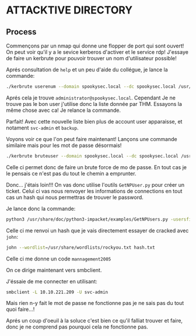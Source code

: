 # ATTACKTIVE DIRECTORY

## Process

Commençons par un nmap qui donne une flopper de port qui sont ouvert!
On peut voir qu'il y a le sevice kerberos d'activer et le service rdp! 
J'essaye de faire un kerbrute pour pouvoir trouver un nom d'utilisateur possible!

Aprés consultation de `help` et un peu d'aide du collégue, je lance la commande:
```bash
./kerbrute userenum --domain spookysec.local --dc spookysec.local /usr/share/seclists/Usernames/top-usernames-shortlist.txt
```

Aprés cela je trouve `administrator@spookysec.local`.
Cependant Je ne trouve pas le bon user j'utilise donc la liste donnée par THM.
Essayons la même chose avec ca! Je relance la commande.<br/>

Parfait! Avec cette nouvelle liste bien plus de account user apparaisse, et notament `svc-admin` et `backup`.<br/>

Voyons voir ce que l'on peut faire maintenant! Lançons une commande similaire mais pour les mot de passe désormais!
```bash
./kerbrute bruteuser --domain spookysec.local --dc spookysec.local /usr/share/wordlists/rockyou.txt svc-admin
```
Celle ci permet donc de faire un brute force de mo de passe.
En tout cas je le pensais ce n'est pas du tout le chemin a emprunter.

Donc... j'étais loin!!! On vas donc utilise l'outils `GetNPUser.py` pour créer un ticket. Celui ci vas nous renvoyer les informations de connections en tout cas un hash qui nous permettras de trouver le password.

Je lance donc la commande:
```bash
python3 /usr/share/doc/python3-impacket/examples/GetNPUsers.py -usersfile /home/user/Documents/machines/attacktivedirect/validuser.txt -no-pass -dc-ip 10.10.221.209 spookysec.local/
```

Celle ci me renvoi un hash que je vais directement essayer de cracked avec `john`:
```bash
john --wordlist=/usr/share/wordlists/rockyou.txt hash.txt
```

Celle ci me donne un code `mannagement2005`<br/>

On ce dirige maintenant vers smbclient.<br/>

J'éssaie de me connecter en utilisant:
```bash
smbclient -L 10.10.221.209 -U svc-admin
```

Mais rien n-y fait le mot de passe ne fonctionne pas je ne sais pas du tout quoi faire...!

Aprés un coup d'oeuil à la soluce c'est bien ce qu'il falliat trouver et faire, donc je ne comprend pas pourquoi cela ne fonctionne pas.